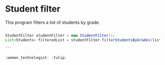 # Student filter

This program filters a list of students by grade.

````java

StudentFilter studentFilter = new StudentFilter();
List<Students> filteredList = studentFilter.filterStudentsByGrades(listStudents,score);

```

:woman_technologist: :tulip: